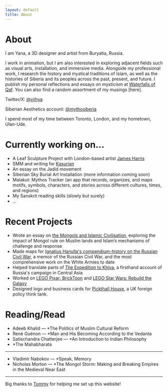 ```yaml
---
layout: default
title: About
---
```


# About

I am Yana, a 3D designer and artist from Buryatia, Russia. 

I work in animation, but I am also interested in exploring adjacent fields such as visual arts, installation, and immersive media. 
Alongside my professional work, I research the history and mystical traditions of Islam, as well as the histories of Siberia and its peoples across the past, present, and future.
I publish my personal reflections and essays on mysticism at [Waterfalls of Qaf](https://waterfallsofqaf.substack.com/). You can also find a random assortment of my musings [here].

Twitter/X: [@yiihya](https://x.com/yiihya)

Siberian Aesthetics account: [@mythosiberia](https://x.com/mythosiberia)

I spend most of my time between Toronto, London, and my hometown, Ulan-Ude.
# Currently working on...

* A Leaf Sculpture Project with London-based artist [James Harris](https://www.jamesharris.co.uk/) 
* SMM and writing for [Kasurian](https://www.kasurian.com)
* An essay on the Jadid movement
* Siberian Sky Burial Art Installation (more information coming soon)
* Malakut: Mythos Tracker (an app that records, organizes, and maps motifs, symbols, characters, and stories across different cultures, times, and regions)
* My Sanskrit reading skills (slowly but surely)
* ...

# Recent Projects

* Wrote an essay on [the Mongols and Islamic Civilisation](https://kasurian.com/p/mongol-invasions-revival), exploring the impact of Mongol rule on Muslim lands and Islam’s mechanisms of challenge and response
* Made maps for [Ignatius Hanulla's compendium-history on the Russian Civil War](https://www.amazon.com/Memoir-History-Russian-Civil-War/dp/B0DD45Q9T2/ref=tmm_pap_swatch_0?_encoding=UTF8&dib_tag=se&dib=eyJ2IjoiMSJ9.PWc13hB_TciGrXrlXWSL-iB35AlPGVi00PnZ_JIimmyRsuqobltzwbD5V_lkdC20joSAYTCrbifD6eln2koDnQXDWO62aWy2ltwa3DQSaaj9csKQQojrMrBONBkJtaLcM_lQCZYd9o5OBk2jhjS2O3me5taTquG4O4HwZlmuHlEOBxvfdII_rS_6XuJeSuTCWf6IgpeeM7bNI77Grs49b6xn1czDlptdsd-haMJ4Aq3XTabA5gEiHmOXUCmfX8TRi9Z5TOx9EWi7whTqcWpYBeZs4udP6ghE5BmyHQWGeuM.IGHleeljSPypQ0S9svChdKdWUWOV1uXzzjsFqHDyUdE&qid=1745641509&sr=8-11), a memoir of the Russian Civil War, and the most comprehensive work on the White Armies to date
* Helped translate parts of [The Expedition to Khiva](https://www.amazon.com/Expedition-Khiva-Maksud-Alikhanov-Avarsky/dp/B0DWZ2SN2C/ref=sr_1_1?crid=1XGWR9J32JDGV&dib=eyJ2IjoiMSJ9.W8AHCphq6FyzxIHLJ6RuJxdFTMiVI98Tjwp-887SBKMUVeBJUvLd_9zKMUONOwqyTQ-lMM67Rj-sefWZul_aG6p5vVgoWV5yNlVzs7zFe99fZpMTkWxwDWUH6r4wjTM5kjKoXbrhT9Am93ZNafYVO3kmHNrD3e52zjJI3tJo5YQ.G-RO3pMh5mp2bFrG9HRgraFkqasBFIwqiJpDe1UfM-c&dib_tag=se&keywords=Khiva+memoirs&qid=1745641648&s=books&sprefix=khiva+memoirs%2Cstripbooks-intl-ship%2C86&sr=1-1), a firsthand account of Russia's campaign in Central Asia
* Worked on [LEGO Pixar: BrickToon](https://www.imdb.com/title/tt33241834/) and [LEGO Star Wars: Rebuild the Galaxy](https://www.imdb.com/title/tt32306451/?ref_=nv_sr_srsg_0_tt_1_nm_0_in_0_q_Rebuild%2520the%2520Galaxy)
* Designed logo and business cards for [Pickthall House](https://pickthallhouse.org/), a UK foreign policy think tank.

# Reading/Read

* Adeeb Khalid — *The Politics of Muslim Cultural Reform
* René Guénon — *Man and His Becoming According to the Vedanta
* Satischandra Chatterjee — *An Introduction to Indian Philosophy
* *The Mahabharata
---
* Vladimir Nabokov — *Speak, Memory
* Nicholas Morton — *The Mongol Storm: Making and Breaking Empires in the Medieval Near East

---

Big thanks to [Tommy](https://tommytrinh.me/) for helping me set up this website!